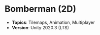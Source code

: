 # Bomberman (2D)


- **Topics**: Tilemaps, Animation, Multiplayer
- **Version**: Unity 2020.3 (LTS)

